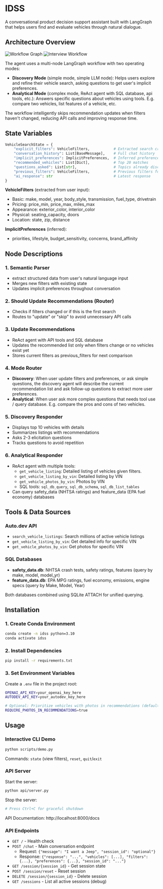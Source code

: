 # IDSS

A conversational product decision support assistant built with LangGraph that helps users find and evaluate vehicles through natural dialogue.

## Architecture Overview
 ![Workflow Graph](supervisor_workflow.png)
 ![Interview Workflow](interview_workflow.png)

The agent uses a multi-node LangGraph workflow with two operating modes:
- **Discovery Mode** (simple mode, simple LLM node): Helps users explore and refine their vehicle search, asking questions to get user's implicit preferences.
- **Analytical Mode** (complex mode, ReAct agent with SQL database, api tools, etc.): Answers specific questions about vehicles using tools. E.g. compare two vehicles, list features of a vehicle, etc.

The workflow intelligently skips recommendation updates when filters haven't changed, reducing API calls and improving response time.

## State Variables

```python
VehicleSearchState = {
    "explicit_filters": VehicleFilters,           # Extracted search criteria
    "conversation_history": List[BaseMessage],    # Full chat history
    "implicit_preferences": ImplicitPreferences,  # Inferred preferences
    "recommended_vehicles": List[Dict],           # Top 20 matches
    "questions_asked": List[str],                 # Topics already discussed
    "previous_filters": VehicleFilters,           # Previous filters for change detection
    "ai_response": str                            # Latest response
}
```

**VehicleFilters** (extracted from user input):
- Basic: make, model, year, body_style, transmission, fuel_type, drivetrain
- Pricing: price_min, price_max, miles_max
- Appearance: exterior_color, interior_color
- Physical: seating_capacity, doors
- Location: state, zip, distance

**ImplicitPreferences** (inferred):
- priorities, lifestyle, budget_sensitivity, concerns, brand_affinity

## Node Descriptions

### 1. Semantic Parser
- extract structured data from user's natural language input
- Merges new filters with existing state
- Updates implicit preferences throughout conversation

### 2. Should Update Recommendations (Router)
- Checks if filters changed or if this is the first search
- Routes to "update" or "skip" to avoid unnecessary API calls

### 3. Update Recommendations
- ReAct agent with API tools and SQL database
- Updates the recommended list only when filters change or no vehicles exist yet
- Stores current filters as previous_filters for next comparison

### 4. Mode Router
- **Discovery**: When user update filters and preferences, or ask simple questions, the discovery agent will describe the current recommendation list and ask follow-up questions to extract more user preferences.
- **Analytical**: When user ask more complex questions that needs tool use / query database. E.g. compare the pros and cons of two vehicles.

### 5. Discovery Responder
- Displays top 10 vehicles with details
- Summarizes listings with recommendations
- Asks 2-3 elicitation questions
- Tracks questions to avoid repetition

### 6. Analytical Responder
- ReAct agent with multiple tools:
  - `get_vehicle_listing`: Detailed listing of vehicles given filters.
  - `get_vehicle_listing_by_vin`: Detailed listing by VIN
  - `get_vehicle_photos_by_vin`: Photos by VIN
  - SQL tools: `sql_db_query`, `sql_db_schema`, `sql_db_list_tables`
- Can query safety_data (NHTSA ratings) and feature_data (EPA fuel economy) databases

## Tools & Data Sources

### Auto.dev API
- `search_vehicle_listings`: Search millions of active vehicle listings
- `get_vehicle_listing_by_vin`: Get detailed info for specific VIN
- `get_vehicle_photos_by_vin`: Get photos for specific VIN

### SQL Databases
- **safety_data.db**: NHTSA crash tests, safety ratings, features (query by make, model, model_yr)
- **feature_data.db**: EPA MPG ratings, fuel economy, emissions, engine specs (query by Make, Model, Year)

Both databases combined using SQLite ATTACH for unified querying.

## Installation

### 1. Create Conda Environment

```bash
conda create -n idss python=3.10
conda activate idss
```

### 2. Install Dependencies

```bash
pip install -r requirements.txt
```

### 3. Set Environment Variables

Create a `.env` file in the project root:
```bash
OPENAI_API_KEY=your_openai_key_here
AUTODEV_API_KEY=your_autodev_key_here

# Optional: Prioritize vehicles with photos in recommendations (default: false)
REQUIRE_PHOTOS_IN_RECOMMENDATIONS=true
```

## Usage

### Interactive CLI Demo

```bash
python scripts/demo.py
```

Commands: `state` (view filters), `reset`, `quit`/`exit`

### API Server

Start the server:
```bash
python api/server.py
```

Stop the server:
```bash
# Press Ctrl+C for graceful shutdown
```

API Documentation: http://localhost:8000/docs

### API Endpoints

- `GET /` - Health check
- `POST /chat` - Main conversation endpoint
  - Request: `{"message": "I want a Jeep", "session_id": "optional"}`
  - Response: `{"response": "...", "vehicles": [...], "filters": {...}, "preferences": {...}, "session_id": "..."}`
- `GET /session/{session_id}` - Get session state
- `POST /session/reset` - Reset session
- `DELETE /session/{session_id}` - Delete session
- `GET /sessions` - List all active sessions (debug)
